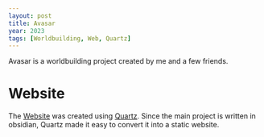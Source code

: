 ```yaml
---
layout: post
title: Avasar
year: 2023
tags: [Worldbuilding, Web, Quartz]
---
```


Avasar is a worldbuilding project created by me and a few friends.

# Website
The [Website](https://fusion1013.github.io/avasar-web/Avasar/Home-Page) was created using [Quartz](https://quartz.jzhao.xyz/). Since the main project is written in obsidian, Quartz made it easy to convert it into a static website.